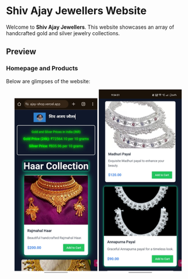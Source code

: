 # Shiv Ajay Jewellers  Website

Welcome to **Shiv Ajay Jewellers**. This website showcases an array of handcrafted gold and silver jewelry collections.

## Preview
### Homepage and Products
Below are glimpses of the website:

<div align="center">
  <img src="./src/assets/image1.jpeg" alt="Product Display" width="45%">
  <img src="./src/assets/image2.jpeg" alt="Gold Price and Collections" width="45%">
</div>
